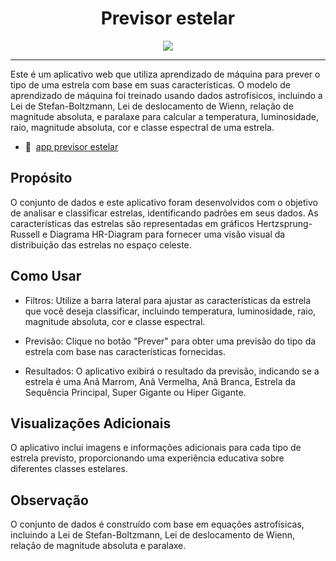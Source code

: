 <div align=center>
  
# Previsor estelar

<img src="deploy_star_app.gif"/>
</div>

---
Este é um aplicativo web que utiliza aprendizado de máquina para prever o tipo de uma estrela com base em suas características. O modelo de aprendizado de máquina foi treinado usando dados astrofísicos, incluindo a Lei de Stefan-Boltzmann, Lei de deslocamento de Wienn, relação de magnitude absoluta, e paralaxe para calcular a temperatura, luminosidade, raio, magnitude absoluta, cor e classe espectral de uma estrela.

- 🌌  [app previsor estelar](https://previsor-estelar.streamlit.app/)

## Propósito
O conjunto de dados e este aplicativo foram desenvolvidos com o objetivo de analisar e classificar estrelas, identificando padrões em seus dados. As características das estrelas são representadas em gráficos Hertzsprung-Russell e Diagrama HR-Diagram para fornecer uma visão visual da distribuição das estrelas no espaço celeste.

## Como Usar
- Filtros: Utilize a barra lateral para ajustar as características da estrela que você deseja classificar, incluindo temperatura, luminosidade, raio, magnitude absoluta, cor e classe espectral.

- Previsão: Clique no botão "Prever" para obter uma previsão do tipo da estrela com base nas características fornecidas.

- Resultados: O aplicativo exibirá o resultado da previsão, indicando se a estrela é uma Anã Marrom, Anã Vermelha, Anã Branca, Estrela da Sequência Principal, Super Gigante ou Hiper Gigante.

## Visualizações Adicionais
O aplicativo inclui imagens e informações adicionais para cada tipo de estrela previsto, proporcionando uma experiência educativa sobre diferentes classes estelares.

## Observação
O conjunto de dados é construído com base em equações astrofísicas, incluindo a Lei de Stefan-Boltzmann, Lei de deslocamento de Wienn, relação de magnitude absoluta e paralaxe.
